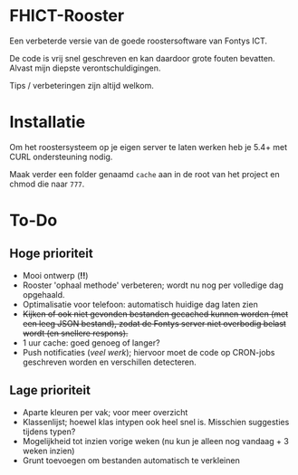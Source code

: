 FHICT-Rooster
=============

Een verbeterde versie van de goede roostersoftware van Fontys ICT.

De code is vrij snel geschreven en kan daardoor grote fouten bevatten. Alvast mijn diepste verontschuldigingen.

Tips / verbeteringen zijn altijd welkom.

# Installatie
Om het roostersysteem op je eigen server te laten werken heb je 5.4+ met CURL ondersteuning nodig.

Maak verder een folder genaamd `cache` aan in de root van het project en chmod die naar `777`.

# To-Do

## Hoge prioriteit

- Mooi ontwerp (**!!**)
- Rooster 'ophaal methode' verbeteren; wordt nu nog per volledige dag opgehaald.
- Optimalisatie voor telefoon: automatisch huidige dag laten zien
- ~~Kijken of ook niet gevonden bestanden gecached kunnen worden (met een leeg JSON bestand), zodat de Fontys server niet overbodig belast wordt (en snellere respons).~~
- 1 uur cache: goed genoeg of langer?
- Push notificaties (*veel werk*); hiervoor moet de code op CRON-jobs geschreven worden en verschillen detecteren.

## Lage prioriteit

- Aparte kleuren per vak; voor meer overzicht
- Klassenlijst; hoewel klas intypen ook heel snel is. Misschien suggesties tijdens typen?
- Mogelijkheid tot inzien vorige weken (nu kun je alleen nog vandaag + 3 weken inzien)
- Grunt toevoegen om bestanden automatisch te verkleinen
